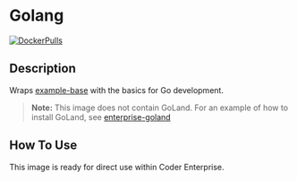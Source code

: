 # Golang

[![DockerPulls](https://img.shields.io/docker/pulls/codercom/example-golang)](https://hub.docker.com/r/codercom/example-golang)

## Description

Wraps [example-base](../base/README.md) with the basics for Go development.

> **Note:** This image does not contain GoLand. For an example of how to install
> GoLand, see [enterprise-goland](../../deprecated/goland/README.md)

## How To Use

This image is ready for direct use within Coder Enterprise.
